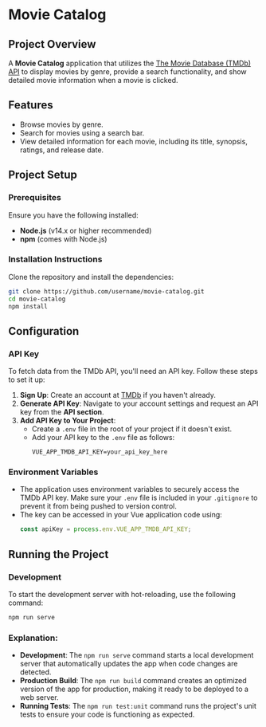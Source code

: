 # Movie Catalog

## Project Overview
A **Movie Catalog** application that utilizes the [The Movie Database (TMDb) API](https://developer.themoviedb.org/reference/intro/getting-started) to display movies by genre, provide a search functionality, and show detailed movie information when a movie is clicked.

## Features
- Browse movies by genre.
- Search for movies using a search bar.
- View detailed information for each movie, including its title, synopsis, ratings, and release date.

## Project Setup

### Prerequisites
Ensure you have the following installed:
- **Node.js** (v14.x or higher recommended)
- **npm** (comes with Node.js)

### Installation Instructions
Clone the repository and install the dependencies:
```bash
git clone https://github.com/username/movie-catalog.git
cd movie-catalog
npm install
```

## Configuration

### API Key
To fetch data from the TMDb API, you'll need an API key. Follow these steps to set it up:

1. **Sign Up**: Create an account at [TMDb](https://www.themoviedb.org/) if you haven't already.
2. **Generate API Key**: Navigate to your account settings and request an API key from the **API section**.
3. **Add API Key to Your Project**:
   - Create a `.env` file in the root of your project if it doesn't exist.
   - Add your API key to the `.env` file as follows:
     ```plaintext
     VUE_APP_TMDB_API_KEY=your_api_key_here
     ```

### Environment Variables
- The application uses environment variables to securely access the TMDb API key. Make sure your `.env` file is included in your `.gitignore` to prevent it from being pushed to version control.
- The key can be accessed in your Vue application code using:
  ```javascript
  const apiKey = process.env.VUE_APP_TMDB_API_KEY;
    ```

## Running the Project

### Development
To start the development server with hot-reloading, use the following command:
```bash
npm run serve
```

### Explanation:
- **Development**: The `npm run serve` command starts a local development server that automatically updates the app when code changes are detected.
- **Production Build**: The `npm run build` command creates an optimized version of the app for production, making it ready to be deployed to a web server.
- **Running Tests**: The `npm run test:unit` command runs the project's unit tests to ensure your code is functioning as expected.
